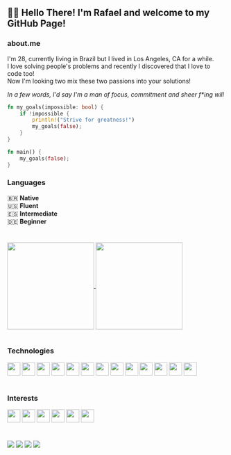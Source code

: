 ## 👋🏼 Hello There! I'm Rafael and welcome to my GitHub Page!

### about.me

I'm 28, currently living in Brazil but I lived in Los Angeles, CA for a while. <br />
I love solving people's problems and recently I discovered that I love to code too! <br />
Now I'm looking two mix these two passions into your solutions! 

_In a few words, I'd say I'm a man of focus, commitment and sheer f*ing will_


```rust
fn my_goals(impossible: bool) {
    if !impossible {
        println!("Strive for greatness!")
        my_goals(false);
    }
}

fn main() {
    my_goals(false);
}
```

### Languages
  🇧🇷 **Native** <br />
  🇺🇸 **Fluent** <br />
  🇪🇸 **Intermediate** <br />
  🇩🇪 **Beginner**
#

<div style="">
  <a href="https://github.com/anuraghazra/github-readme-stats">
    <img height=200 align="center" src="https://github-readme-stats.vercel.app/api?username=rafaelmendoncavaz&theme=algolia&rank_icon=github" />
  </a>
  <a href="https://github.com/anuraghazra/convoychat">
    <img height=200 align="center" src="https://github-readme-stats.vercel.app/api/top-langs?username=rafaelmendoncavaz&layout=compact&langs_count=8&card_width=320&theme=algolia" />
  </a>
</div>

#
### Technologies

<div>
  <img style="height: 30px; width: 30px;" src="https://cdn.jsdelivr.net/gh/devicons/devicon@latest/icons/html5/html5-original.svg" />
  <img style="height: 30px; width: 30px;" src="https://cdn.jsdelivr.net/gh/devicons/devicon@latest/icons/css3/css3-original.svg" />
  <img style="height: 30px; width: 30px;" src="https://cdn.jsdelivr.net/gh/devicons/devicon@latest/icons/sass/sass-original.svg" />
  <img style="height: 30px; width: 30px;" src="https://cdn.jsdelivr.net/gh/devicons/devicon@latest/icons/tailwindcss/tailwindcss-original.svg" />
  <img style="height: 30px; width: 30px;" src="https://cdn.jsdelivr.net/gh/devicons/devicon@latest/icons/javascript/javascript-original.svg" />
  <img style="height: 30px; width: 30px;" src="https://cdn.jsdelivr.net/gh/devicons/devicon@latest/icons/typescript/typescript-original.svg" />
  <img style="height: 30px; width: 30px;" src="https://cdn.jsdelivr.net/gh/devicons/devicon@latest/icons/react/react-original.svg" />
  <img style="height: 30px; width: 30px;" src="https://cdn.jsdelivr.net/gh/devicons/devicon@latest/icons/nodejs/nodejs-original.svg" />
  <img style="height: 30px; width: 30px;" src="https://cdn.jsdelivr.net/gh/devicons/devicon@latest/icons/azuresqldatabase/azuresqldatabase-original.svg" />
  <img style="height: 30px; width: 30px;" src="https://cdn.jsdelivr.net/gh/devicons/devicon@latest/icons/postgresql/postgresql-original.svg" />
  <img style="height: 30px; width: 30px;" src="https://cdn.jsdelivr.net/gh/devicons/devicon@latest/icons/python/python-original.svg" />
  <img style="height: 30px; width: 30px;" src="https://cdn.jsdelivr.net/gh/devicons/devicon@latest/icons/django/django-plain.svg" />
  <img style="height: 30px; width: 30px;" src="https://cdn.jsdelivr.net/gh/devicons/devicon@latest/icons/git/git-original.svg" />
</div>

#

### Interests

<div>
  <img style="height: 30px; width: 30px;" src="https://cdn.jsdelivr.net/gh/devicons/devicon@latest/icons/rust/rust-original.svg" />
  <img style="height: 30px; width: 30px;" src="https://cdn.jsdelivr.net/gh/devicons/devicon@latest/icons/go/go-original-wordmark.svg" />
  <img style="height: 30px; width: 30px;" src="https://cdn.jsdelivr.net/gh/devicons/devicon@latest/icons/kotlin/kotlin-original.svg" />
  <img style="height: 30px; width: 30px;" src="https://cdn.jsdelivr.net/gh/devicons/devicon@latest/icons/cplusplus/cplusplus-original.svg" />
  <img style="height: 30px; width: 30px;" src="https://cdn.jsdelivr.net/gh/devicons/devicon@latest/icons/haskell/haskell-original.svg" />
  <img style="height: 30px; width: 30px;" src="https://cdn.jsdelivr.net/gh/devicons/devicon@latest/icons/amazonwebservices/amazonwebservices-original-wordmark.svg" />
</div>

#

<div>
  <a href="https://linkedin.com/in/rafaelmendoncavaz" target="_blank"><img src="https://img.shields.io/badge/LinkedIn-0077B5?style=for-the-badge&logo=linkedin&logoColor=white" /></a>
  <a href="mailto:rafaelmvaz23@gmail.com" target="_blank"><img src="https://img.shields.io/badge/Gmail-D14836?style=for-the-badge&logo=gmail&logoColor=white" /></a>
  <a href="https://wa.me/5545998604995" target="_blank"><img src="https://img.shields.io/badge/WhatsApp-25D366?style=for-the-badge&logo=whatsapp&logoColor=white" /></a>
  <a href="https://instagram.com/rafaellmv" target="_blank"><img src="https://img.shields.io/badge/Instagram-E4405F?style=for-the-badge&logo=instagram&logoColor=white" /></a>
</div>
